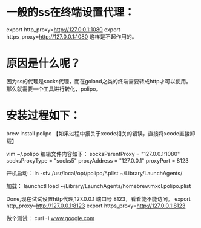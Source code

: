 # 一般的ss在终端设置代理：
export http_proxy=http://127.0.0.1:1080
export https_proxy=http://127.0.0.1:1080
这样是不起作用的。

# 原因是什么呢？
因为ss的代理是socks代理，而在goland之类的终端需要转成http才可以使用。
那么就需要一个工具进行转化，polipo。

# 安装过程如下：
brew install polipo
【如果过程中报关于xcode相关的错误，直接将xcode直接卸载】

vim ~/.polipo
编辑文件内容如下：
socksParentProxy = "127.0.0.1:1080"
socksProxyType = "socks5"
proxyAddress = "127.0.0.1"
proxyPort = 8123

开机启动：
ln -sfv /usr/local/opt/polipo/*.plist ~/Library/LaunchAgents/

加载：
launchctl load ~/Library/LaunchAgents/homebrew.mxcl.polipo.plist

Done,现在试试设置http代理,127.0.0.1 端口号 8123，看看能不能访问。
export http_proxy=http://127.0.0.1:8123
export https_proxy=http://127.0.0.1:8123

做个测试：
curl -I www.google.com
